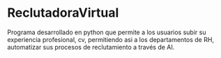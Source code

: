 # ReclutadoraVirtual
Programa desarrollado en python que permite a los usuarios subir su experiencia profesional, cv, permitiendo asi a los departamentos de RH, automatizar sus procesos de reclutamiento a través de AI. 
